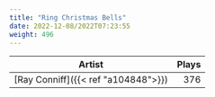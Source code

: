 ```yaml
---
title: "Ring Christmas Bells"
date: 2022-12-08/2022T07:23:55
weight: 496
---
```




 Artist | Plays 
----- | -----:
[Ray Conniff]({{< ref "a104848">}}) | 376
